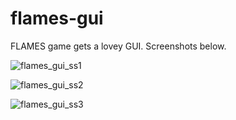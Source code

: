 # flames-gui
FLAMES game gets a lovey GUI. Screenshots below.



![flames_gui_ss1](https://user-images.githubusercontent.com/61022113/106862525-42dd1700-66ed-11eb-8f79-92ae91312d7d.png)

![flames_gui_ss2](https://user-images.githubusercontent.com/61022113/106862599-5a1c0480-66ed-11eb-85ce-1b6ee16fbc84.png)

![flames_gui_ss3](https://user-images.githubusercontent.com/61022113/106862669-715af200-66ed-11eb-96b6-91636ecf98bb.png)

